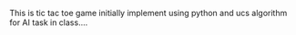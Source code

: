This is tic tac toe game initially implement using python and ucs algorithm for AI task in class....